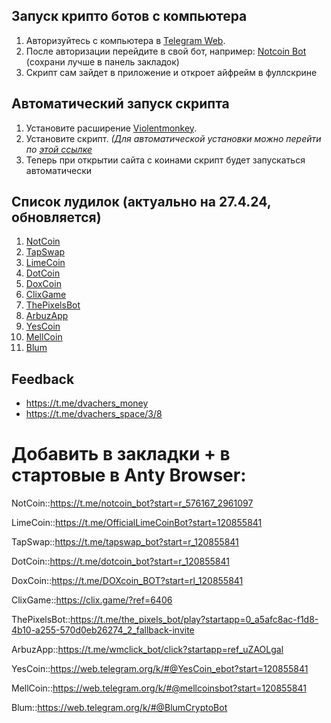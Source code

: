 ## Запуск крипто ботов с компьютера

1. Авторизуйтесь с компьютера в [Telegram Web](https://web.telegram.org).
2. После авторизации перейдите в свой бот, например: [Notcoin Bot](https://web.telegram.org/k/#@notcoin_bot) (сохрани лучше в панель закладок)
3. Скрипт сам зайдет в приложение и откроет айфрейм в фуллскрине

## Автоматический запуск скрипта

1. Установите расширение [Violentmonkey](https://chrome.google.com/webstore/detail/violentmonkey-beta/opokoaglpekkimldnlggpoagmjegichg).
2. Установите скрипт. _(Для автоматической установки можно перейти по [этой ссылке](https://github.com/kostia7alania/crypto-coins-autoclick-bot/raw/main/dist/index.user.js)_
3. Теперь при открытии сайта с коинами скрипт будет запускаться автоматически

## Список лудилок (актуально на 27.4.24, обновляется)

1. [NotCoin](https://t.me/notcoin_bot?start=r_576167_2961097)
2. [TapSwap](https://t.me/tapswap_bot?start=r_120855841)
3. [LimeCoin](https://t.me/OfficialLimeCoinBot?start=120855841)
4. [DotCoin](https://t.me/dotcoin_bot?start=r_120855841)
5. [DoxCoin](https://t.me/DOXcoin_BOT?start=rl_120855841)
6. [ClixGame](https://clix.game/?ref=6406)
7. [ThePixelsBot](https://t.me/the_pixels_bot/play?startapp=0_a5afc8ac-f1d8-4b10-a255-570d0eb26274_2_fallback-invite)
8. [ArbuzApp](t.me/wmclick_bot/click?startapp=ref_uZAOLgal)
9. [YesCoin](t.me/YesCoin_ebot?start=120855841)
10. [MellCoin](t.me/mellcoinsbot?start=120855841)
11. [Blum](https://web.telegram.org/k/#@BlumCryptoBot)

## Feedback

- https://t.me/dvachers_money
- https://t.me/dvachers_space/3/8

# Добавить в закладки + в стартовые в Anty Browser:

NotCoin::https://t.me/notcoin_bot?start=r_576167_2961097

LimeСoin::https://t.me/OfficialLimeCoinBot?start=120855841

TapSwap::https://t.me/tapswap_bot?start=r_120855841

DotCoin::https://t.me/dotcoin_bot?start=r_120855841

DoxCoin::https://t.me/DOXcoin_BOT?start=rl_120855841

ClixGame::https://clix.game/?ref=6406

ThePixelsBot::https://t.me/the_pixels_bot/play?startapp=0_a5afc8ac-f1d8-4b10-a255-570d0eb26274_2_fallback-invite

ArbuzApp::https://t.me/wmclick_bot/click?startapp=ref_uZAOLgal

YesCoin::https://web.telegram.org/k/#@YesCoin_ebot?start=120855841

MellCoin::https://web.telegram.org/k/#@mellcoinsbot?start=120855841

Blum::https://web.telegram.org/k/#@BlumCryptoBot
